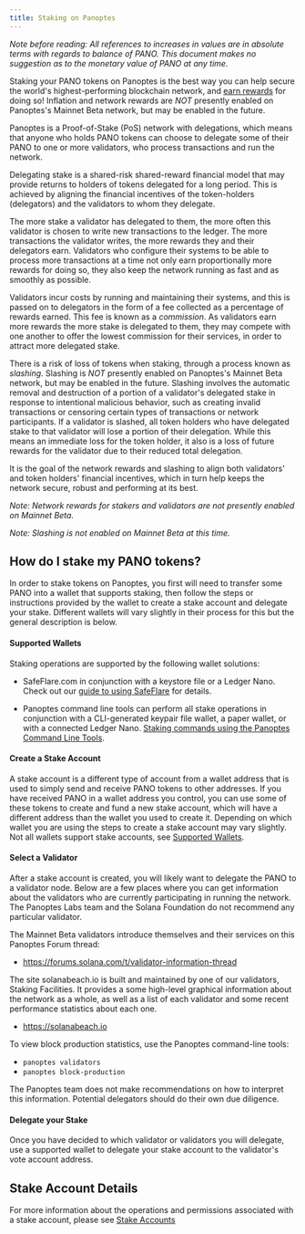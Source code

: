 ```yaml
---
title: Staking on Panoptes
---
```


*Note before reading: All references to increases in values are in absolute
terms with regards to balance of PANO.
This document makes no suggestion as to the monetary value of PANO at any time.*

Staking your PANO tokens on Panoptes is the best way you can help secure the world's
highest-performing blockchain network, and
[earn rewards](implemented-proposals/staking-rewards.md) for doing so!
Inflation and network rewards are *NOT* presently enabled on Panoptes's
Mainnet Beta network, but may be enabled in the future.

Panoptes is a Proof-of-Stake (PoS) network with delegations, which means that
anyone who holds PANO tokens can choose to delegate some of their PANO to one or
more validators, who process transactions and run the network.

Delegating stake is a shared-risk shared-reward financial model that may provide
returns to holders of tokens delegated for a long period.
This is achieved by aligning the financial incentives of the token-holders
(delegators) and the validators to whom they delegate.

The more stake a validator has delegated to them, the more often this validator
is chosen to write new transactions to the ledger.  The more transactions
the validator writes, the more rewards they and their delegators earn.
Validators who configure their systems to be able to process more transactions
at a time not only earn proportionally more rewards for doing so, they also
keep the network running as fast and as smoothly as possible.

Validators incur costs by running and maintaining their systems, and this is
passed on to delegators in the form of a fee collected as a percentage of
rewards earned.  This fee is known as a *commission*. As validators earn more
rewards the more stake is delegated to them, they may compete with one another
to offer the lowest commission for their services, in order to attract more
delegated stake.

There is a risk of loss of tokens when staking, through a process known as
*slashing*.  Slashing is *NOT* presently enabled on Panoptes's Mainnet Beta
network, but may be enabled in the future.  Slashing involves the automatic
removal and destruction of a portion of a validator's delegated stake in
response to intentional malicious behavior, such as creating invalid
transactions or censoring certain types of transactions or network participants.
If a validator is slashed, all token holders who have delegated stake to that
validator will lose a portion of their delegation.  While this means an immediate
loss for the token holder, it also is a loss of future rewards for the validator
due to their reduced total delegation.

It is the goal of the network rewards and slashing to align both validators'
and token holders' financial incentives, which in turn help keeps the network
secure, robust and performing at its best.

*Note: Network rewards for stakers and validators are not presently enabled on
Mainnet Beta.*

*Note: Slashing is not enabled on Mainnet Beta at this time.*


## How do I stake my PANO tokens?
In order to stake tokens on Panoptes, you first will need to transfer some PANO
into a wallet that supports staking, then follow the steps or instructions
provided by the wallet to create a stake account and delegate your stake.
Different wallets will vary slightly in their process for this but the general
description is below.

#### Supported Wallets
Staking operations are supported by the following wallet solutions:

 - SafeFlare.com in conjunction with a keystore file or a Ledger Nano.
Check out our [guide to using SafeFlare](wallet-guide/solflare.md) for details.

 - Panoptes command line tools can perform all stake operations in conjunction
 with a CLI-generated keypair file wallet, a paper wallet, or with a connected
 Ledger Nano.
 [Staking commands using the Panoptes Command Line Tools](cli/delegate-stake.md).

#### Create a Stake Account
A stake account is a different type of account from a wallet address
that is used to simply send and receive PANO tokens to other addresses. If you
have received PANO in a wallet address you control, you can use some of
these tokens to create and fund a new stake account, which will have a different
address than the wallet you used to create it.
Depending on which wallet you are using the steps to create a stake account
may vary slightly.  Not all wallets support stake accounts, see
[Supported Wallets](#supported-wallets).

#### Select a Validator
After a stake account is created, you will likely want to delegate the PANO
to a validator node.  Below are a few places where you can get information about
the validators who are currently participating in running the network.
The Panoptes Labs team and the Solana Foundation do not recommend any particular
validator.

The Mainnet Beta validators introduce themselves and their services on this
Panoptes Forum thread:
 - https://forums.solana.com/t/validator-information-thread

The site solanabeach.io is built and maintained by one of our validators,
Staking Facilities.  It provides a some high-level graphical information about
the network as a whole, as well as a list of each validator and some recent
performance statistics about each one.
 - https://solanabeach.io

To view block production statistics, use the Panoptes command-line tools:
 - `panoptes validators`
 - `panoptes block-production`

The Panoptes team does not make recommendations on how to interpret this
information.  Potential delegators should do their own due diligence.

#### Delegate your Stake
Once you have decided to which validator or validators you will delegate, use
a supported wallet to delegate your stake account to the validator's vote
account address.

## Stake Account Details
For more information about the operations and permissions associated with a
stake account, please see [Stake Accounts](staking/stake-accounts.md)

